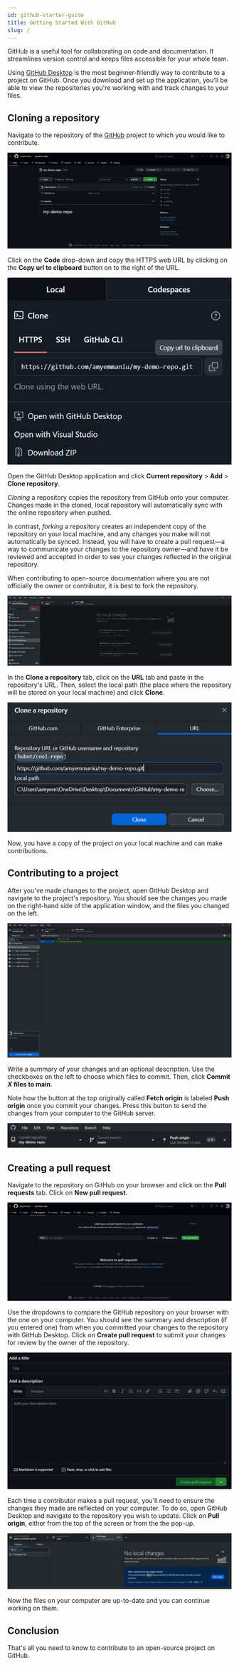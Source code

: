 ```yaml
---
id: github-starter-guide
title: Getting Started With GitHub
slug: /
---
```


GitHub is a useful tool for collaborating on code and documentation. It streamlines version control and keeps files accessible for your whole team.

Using [GitHub Desktop](https://desktop.github.com/download/) is the most beginner-friendly way to contribute to a project on GitHub. Once you download and set up the application, you'll be able to view the repositories you're working with and track changes to your files.

## Cloning a repository

Navigate to the repository of the [GitHub](https://github.com/) project to which you would like to contribute.

![Example GitHub repository](/img/images/github-repo.png)

Click on the **Code** drop-down and copy the HTTPS web URL by clicking on the **Copy url to clipboard** button on to the right of the URL.

![Copy repository URL](/img/images/get-repo-url.png)

Open the GitHub Desktop application and click **Current repository** > **Add** > **Clone repository**.

*Cloning* a repository copies the repository from GitHub onto your computer. Changes made in the cloned, local repository will automatically sync with the online repository when pushed.

In contrast, *forking* a repository creates an independent copy of the repository on your local machine, and any changes you make will not automatically be synced. Instead, you will have to create a pull request—a way to communicate your changes to the repository owner—and have it be reviewed and accepted in order to see your changes reflected in the original repository.

When contributing to open-source documentation where you are not officially the owner or contributor, it is best to fork the repository.

![Clone repository in GitHub Desktop](/img/images/github-desktop.png)

In the **Clone a repository** tab, click on the **URL** tab and paste in the repository's URL. Then, select the local path (the place where the repository will be stored on your local machine) and click **Clone**.

![Clone a repository using URL](/img/images/clone-in-github-desktop.png)

Now, you have a copy of the project on your local machine and can make contributions.

## Contributing to a project

After you've made changes to the project, open GitHub Desktop and navigate to the project's repository. You should see the changes you made on the right-hand side of the application window, and the files you changed on the left.

![Committing to main](/img/images/commit-to-main.png)

Write a summary of your changes and an optional description. Use the checkboxes on the left to choose which files to commit. Then, click **Commit *X* files to main**.

Note how the button at the top originally called **Fetch origin** is labeled **Push origin** once you commit your changes. Press this button to send the changes from your computer to the GitHub server.

![Push origin on GitHub Desktop](/img/images/push-origin.png)

## Creating a pull request

Navigate to the repository on GitHub on your browser and click on the **Pull requests** tab. Click on **New pull request**.

![Pull requests](/img/images/pull-request.png)

Use the dropdowns to compare the GitHub repository on your browser with the one on your computer. You should see the summary and description (if you entered one) from when you committed your changes to the repository with GitHub Desktop. Click on **Create pull request** to submit your changes for review by the owner of the repository.

![New pull request](/img/images/new-pull-request.png)

Each time a contributor makes a pull request, you'll need to ensure the changes they made are reflected on your computer. To do so, open GitHub Desktop and navigate to the repository you wish to update. Click on **Pull origin**, either from the top of the screen or from the the pop-up.

![Pull origin](/img/images/pull-origin.png)

Now the files on your computer are up-to-date and you can continue working on them.

## Conclusion

That's all you need to know to contribute to an open-source project on GitHub.